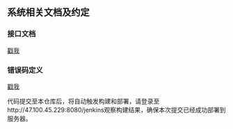 ## 系统相关文档及约定

### 接口文档
[戳我](https://github.com/jjaaddiicc/xyl/blob/master/doc/%E6%8E%A5%E5%8F%A3.md)

### 错误码定义
[戳我](https://github.com/jjaaddiicc/xyl/blob/master/common/src/main/java/com/xingyi/logistic/common/bean/ErrCode.java)

代码提交至本仓库后，将自动触发构建和部署，请登录至http://47.100.45.229:8080/jenkins观察构建结果，确保本次提交已经成功部署到服务器。
